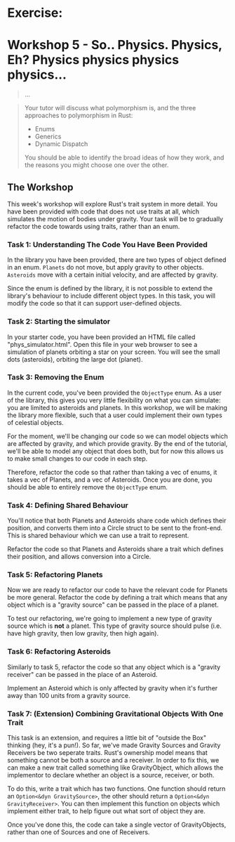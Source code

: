 # Exercise:
# Workshop 5 - So.. Physics. Physics, Eh? Physics physics physics physics...
> ...

> Your tutor will discuss what polymorphism is, and the three approaches to polymorphism in Rust:
> 
> * Enums
> * Generics
> * Dynamic Dispatch
> 
> You should be able to identify the broad ideas of how they work, and the reasons you might choose one over the other.

## The Workshop
This week's workshop will explore Rust's trait system in more detail. You have been provided with code that does not use traits at all, which simulates the motion of bodies under gravity. Your task will be to gradually refactor the code towards using traits, rather than an enum.

### Task 1: Understanding The Code You Have Been Provided

In the library you have been provided, there are two types of object defined in an enum. `Planets` do not move, but apply gravity to other objects. `Asteroids` move with a certain initial velocity, and are affected by gravity.

Since the enum is defined by the library, it is not possible to extend the library's behaviour to include different object types. In this task, you will modify the code so that it can support user-defined objects.

### Task 2: Starting the simulator
In your starter code, you have been provided an HTML file called "phys_simulator.html". Open this file in your web browser to see a simulation of planets orbiting a star on your screen. You will see the small dots (asteroids), orbiting the large dot (planet).

### Task 3: Removing the Enum

In the current code, you've been provided the `ObjectType` enum. As a user of the library, this gives you very little flexibility on what you can simulate: you are limited to asteroids and planets. In this workshop, we will be making the library more flexible, such that a user could implement their own types of celestial objects.

For the moment, we'll be changing our code so we can model objects which are affected by gravity, and which provide gravity. By the end of the tutorial, we'll be able to model any object that does both, but for now this allows us to make small changes to our code in each step.

Therefore, refactor the code so that rather than taking a vec of enums, it takes a vec of Planets, and a vec of Asteroids. Once you are done, you should be able to entirely remove the `ObjectType` enum.

### Task 4: Defining Shared Behaviour

You'll notice that both Planets and Asteroids share code which defines their position, and converts them into a Circle struct to be sent to the front-end. This is shared behaviour which we can use a trait to represent.

Refactor the code so that Planets and Asteroids share a trait which defines their position, and allows conversion into a Circle. 

### Task 5: Refactoring Planets

Now we are ready to refactor our code to have the relevant code for Planets be more general. Refactor the code by defining a trait which means that any object which is a "gravity source" can be passed in the place of a planet.

To test our refactoring, we're going to implement a new type of gravity source which is **not** a planet. This type of gravity source should pulse (i.e. have high gravity, then low gravity, then high again).

### Task 6: Refactoring Asteroids

Similarly to task 5, refactor the code so that any object which is a "gravity receiver" can be passed in the place of an Asteroid.

Implement an Asteroid which is only affected by gravity when it's further away than 100 units from a gravity source.

### Task 7: (Extension) Combining Gravitational Objects With One Trait

This task is an extension, and requires a little bit of "outside the Box" thinking (hey, it's a pun!). So far, we've made Gravity Sources and Gravity Receivers be two seperate traits. Rust's ownership model means that something cannot be both a source and a receiver. In order to fix this, we can make a new trait called something like GravityObject, which allows the implementor to declare whether an object is a source, receiver, or both.

To do this, write a trait which has two functions. One function should return an `Option<&dyn GravitySource>`, the other should return a `Option<&dyn GravityReceiver>`. You can then implement this function on objects which implement either trait, to help figure out what sort of object they are.

Once you've done this, the code can take a single vector of GravityObjects, rather than one of Sources and one of Receivers. 
